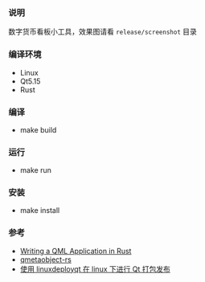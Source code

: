 ### 说明
数字货币看板小工具，效果图请看 `release/screenshot` 目录

### 编译环境
- Linux
- Qt5.15
- Rust

### 编译
- make build

### 运行
- make run

### 安装
- make install

### 参考
- [Writing a QML Application in Rust](https://dev.to/ayush1325/writing-a-qml-application-in-rust-part-1-3pgi)
- [qmetaobject-rs](https://github.com/woboq/qmetaobject-rs)
- [使用 linuxdeployqt 在 linux 下进行 Qt 打包发布](https://blog.csdn.net/zyhse/article/details/106381937)
